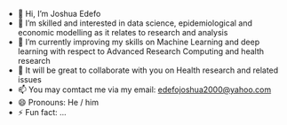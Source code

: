 - 👋 Hi, I’m Joshua Edefo
- 👀 I’m skilled and interested in data science, epidemiological and economic  modelling as it relates to research and analysis
- 🌱 I’m currently improving my skills on Machine Learning and deep learning with respect to Advanced Research Computing and health research
- 💞️ It will be great to collaborate with you on Health research and related issues
- 📫 You may comtact me via my email: edefojoshua2000@yahoo.com
- 😄 Pronouns: He / him
- ⚡ Fun fact: ...

<!---
edefojoshua/edefojoshua is a ✨ special ✨ repository because its `README.md` (this file) appears on your GitHub profile.
You can click the Preview link to take a look at your changes.
--->
